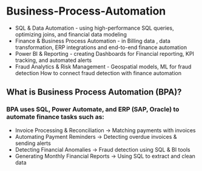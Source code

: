 # Business-Process-Automation
* SQL & Data Automation - using high-performance SQL queries, optimizing joins, and financial data modeling
* Finance & Business Process Automation	- in Billing data , data transformation, ERP integrations and end-to-end finance automation
* Power BI & Reporting -	creating Dashboards	for Financial reporting, KPI tracking, and automated alerts
* Fraud Analytics & Risk Management	- Geospatial models, ML for fraud detection	How to connect fraud detection with finance automation




## What is Business Process Automation (BPA)?
### BPA uses SQL, Power Automate, and ERP (SAP, Oracle) to automate finance tasks such as:
* Invoice Processing & Reconciliation → Matching payments with invoices
* Automating Payment Reminders → Detecting overdue invoices & sending alerts
* Detecting Financial Anomalies → Fraud detection using SQL & BI tools
* Generating Monthly Financial Reports → Using SQL to extract and clean data

